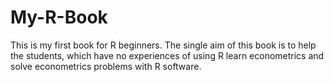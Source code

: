 # My-R-Book
This is my first book for R beginners. The single aim of this book is to help the students, which have no experiences of using 
R learn econometrics and solve econometrics problems with R software.
